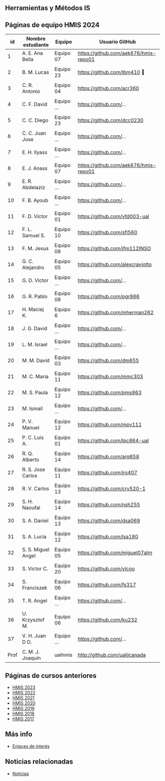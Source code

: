 ## Herramientas y Métodos IS

## Páginas de equipo HMIS 2024

| id | Nombre estudiante | Equipo | Usuario GitHub |
|----|--------------------|--------|----------------| 
1	|	A. E. Ana Bella	|	Equipo 07	|	https://github.com/aek676/hmis-repo01  	| | | | |
| | | | |
2	|	B. M. Lucas	|	Equipo 23	|	https://github.com/lbm410  🚬	| | | | |
| | | | |
3	|	C. R. Antonio	|	Equipo 04	|	https://github.com/acr360 	| | | | |
| | | | |
4	|	C. F. David	|	Equipo …	|	https://github.com/...  	| | | | |
| | | | |
5	|	C. C. Diego	|	Equipo 23	|	https://github.com/dcc0230  	| | | | |
| | | | |
6	|	C. C. Juan Jose	|	Equipo …	|	https://github.com/...  	| | | | |
| | | | |
7	|	E. H. Ilyass	|	Equipo …	|	https://github.com/...  	| | | | |
| | | | |
8	|	E. J. Anass	|	Equipo 07	|	https://github.com/aek676/hmis-repo01  	| | | | |
| | | | |
9	|	E. R. Abdelaziz	|	Equipo …	|	https://github.com/...  	| | | | |
| | | | |
10	|	F. B. Ayoub	|	Equipo …	|	https://github.com/...  	| | | | |
| | | | |
11	|	F. D. Victor	|	Equipo 01	|	https://github.com/vfd003-ual  	| | | | |
| | | | |
12	|	F. L. Samuel S.	|	Equipo 10	|	https://github.com/sfl560  	| | | | |
| | | | |
13	|	F. M. Jesus	|	Equipo 08	|	https://github.com/jfm112INSO  	| | | | |
| | | | |
14	|	G. C. Alejandro	|	Equipo 05	  |     https://github.com/alexcraviotto 	| | | | |
| | | | |
15	|	G. D. Victor	|	Equipo …	|	https://github.com/...  	| | | | |
| | | | |
16	|	G. R. Pablo	|	Equipo 08	|	https://github.com/pgr866  	| | | | |
| | | | |
17	|	H. Maciej K.	|	Equipo 6	|	https://github.com/mherman262  	| | | | |
| | | | |
18	|	J. G. David	|	Equipo …	|	https://github.com/...  	| | | | |
| | | | |
19	|	L. M. Israel	|	Equipo …	|	https://github.com/...  	| | | | |
| | | | |
20	|	M. M. David	|	Equipo 03	|	https://github.com/dm655  	| | | | |
| | | | |
21	|	M. C. Maria	|	Equipo 11	|	https://github.com/mmc303  	| | | | |
| | | | |
22	|	M. S. Paula	|	Equipo 12	|	https://github.com/pms863  	| | | | |
| | | | |
23	|	M. Ismail	|	Equipo …	|	https://github.com/...  	| | | | |
| | | | |
24	|	P. V. Manuel	|	Equipo 12	|	https://github.com/mpv111  	| | | | |
| | | | |
25	|	P. C. Luis A.	|	Equipo 01	|	https://github.com/lpc864-ual  	| | | | |
| | | | |
26	|	R. Q. Alberto	|	Equipo 14	|	https://github.com/arq658  	| | | | |
| | | | |
27	|	R. S. Jose Carlos	|	Equipo 11	|	https://github.com/jrs407  	| | | | |
| | | | |
28	|	R. V. Carlos	|	Equipo 13	|	https://github.com/crv520-1  	| | | | |
| | | | |
29	|	S. H. Naoufal	|	Equipo 14	|	https://github.com/nsh255  	| | | | |
| | | | |
30	|	S. A. Daniel	|	Equipo 13	|	https://github.com/dsa069  	| | | | |
| | | | |
31	|	S. A. Lucia	|	Equipo 12	|	https://github.com/lsa180  	| | | | |
| | | | |
32	|	S. S. Miguel Angel	|	Equipo 05	| https://github.com/miguel07alm 	| | | | |
| | | | |
33	|	S. Victor C.	|	Equipo 20	|	https://github.com/vlcoo  	| | | | |
| | | | |
34	|	S. Franciszek	|	Equipo 06	|	https://github.com/fs317  	| | | | |
| | | | |
35	|	T. R. Angel	|	Equipo …	|	https://github.com/...  	| | | | |
| | | | |
36	|	U. Krzysztof M.	|	Equipo 06	|	https://github.com/ku232  	| | | | |
| | | | |
37	|	V. H. Juan D D.	|	Equipo …	|	https://github.com/...  	| | | | |
| | | | |
Prof | C. M. J. Joaquin | ualhmis | http://github.com/ualjjcanada  | | | | |


## Páginas de cursos anteriores
* [HMIS 2023](index2023.md)
* [HMIS 2022](index2022.md)
* [HMIS 2021](index2021.md)
* [HMIS 2020](index2020.md)
* [HMIS 2019](index2019.md)
* [HMIS 2018](index2018.md)
* [HMIS 2017](index2017.md)

## Más info
* [Enlaces de interés](enlaces.md)


## Noticias relacionadas
* [Noticias](noticias.md)
